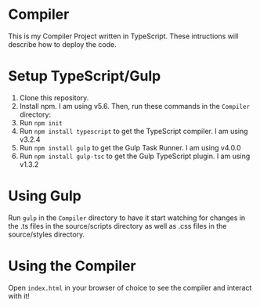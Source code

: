 # Compiler
This is my Compiler Project written in TypeScript. These intructions will describe how to deploy the code.

# Setup TypeScript/Gulp
1. Clone this repository.
2. Install npm. I am using v5.6. Then, run these commands in the `Compiler` directory: 
3. Run `npm init`
4. Run `npm install typescript` to get the TypeScript compiler. I am using v3.2.4 
5. Run `npm install gulp` to get the Gulp Task Runner. I am using v4.0.0
6. Run `npm install gulp-tsc` to get the Gulp TypeScript plugin. I am using v1.3.2

# Using Gulp
Run `gulp` in the `Compiler` directory to have it start watching for changes in the .ts files in the source/scripts directory as well as .css files in the source/styles directory.

# Using the Compiler
Open `index.html` in your browser of choice to see the compiler and interact with it!
